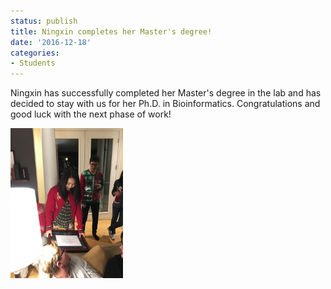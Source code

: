 ```yaml
---
status: publish
title: Ningxin completes her Master's degree!
date: '2016-12-18'
categories:
- Students
---
```


Ningxin has successfully completed her Master's degree in the lab and has decided to stay with us for her Ph.D. in Bioinformatics. Congratulations and good luck with the next phase of work!

<img src="/assets/news_graphics/2016-12-18-Ningxin.jpg" height="240px">
